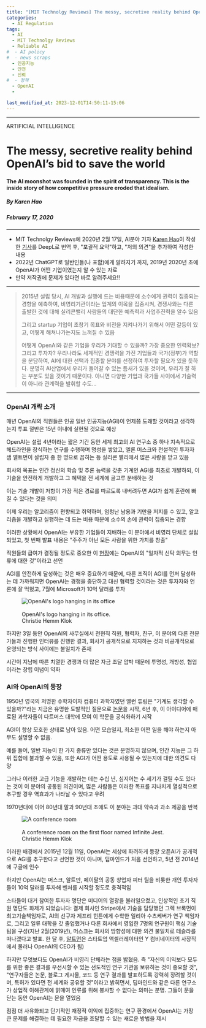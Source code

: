 ```yaml
---
title: "[MIT Technolgy Reviews] The messy, secretive reality behind OpenAI’s bid to save the world (1부)"
categories:
  - AI Regulation
tags:
  - AI
  - MIT Technolgy Reviews
  - Reliable AI
#  - AI policy
#  - news scraps
  - 인공지능
  - 안전
  - 신뢰
#  - 정책
  - OpenAI
  - 

last_modified_at: 2023-12-01T14:50:11-15:06
---
```

_________________

ARTIFICIAL INTELLIGENCE

# The messy, secretive reality behind OpenAI’s bid to save the world

#### The AI moonshot was founded in the spirit of transparency. This is the inside story of how competitive pressure eroded that idealism.

##### By Karen Hao
##### February 17, 2020
---


  * MIT Technolgy Reviews에 2020년 2월 17일, AI분야 기자 [Karen Hao](https://www.technologyreview.com/author/karen-hao/)이 작성한 [기사](https://www.technologyreview.com/2020/02/17/844721/ai-openai-moonshot-elon-musk-sam-altman-greg-brockman-messy-secretive-reality/)를 DeepL로 번역 후, "포괄적 요약"하고, "저의 의견"을 추가하여 작성한 내용
  * 2022년 ChatGPT로 일반인들(나 포함)에게 알려지기 까지, 2019년 2020년 초에 OpenAI가 어떤 기업이였는지 알 수 있는 자료
  * 만약 저작권에 문제가 있다면 바로 알려주세요!!

---

> 2015년 설립 당시, AI 개발과 실행에 드는 비용때문에 소수에게 권력이 집중되는 경향을 예측하여, 비영리기관이라는 업계의 이목을 집중시켜, 경쟁사와는 다른 출발한 것에 대해 실리콘밸리 사람들의 대단한 예측력과 사업추진력을 알수 있음
>
> 그리고 startup 기업이 초창기 목표와 비전을 지켜나가기 위해서 어떤 갈등이 있고, 어떻게 해쳐나가는지도 느껴질 수 있음
> 
> 어떻게 OpenAI와 같은 기업을 우리가 기대할 수 있을까? 가장 중요한 인력확보? 그리고 투자자? 
> 우리나라도 세계적인 경쟁력을 가진 기업들과 국가(정부)가 역할을 분담하여, AI에 대한 선택과 집중할 분야를 선정하여 투자할 필요가 있을 듯하다. 분명히 AI산업에서 우리가 들어갈 수 있는 틈새가 있을 것이며, 우리가 잘 하는 부분도 있을 것이기 때문이다. 
> 아니면 다양한 기업과 국가들 사이에서 기술력이 아니라 관계력을 발휘할 수도...
    

---
### OpenAI 개략 소개

매년 OpenAI의 직원들은 인공 일반 인공지능(AGI)이 언제쯤 도래할 것이라고 생각하는지 투표
절반은 15년 이내에 실현될 것으로 예상

OpenAI는 설립 4년이라는 짧은 기간 동안 세계 최고의 AI 연구소 중 하나
지속적으로 헤드라인을 장식하는 연구를 수행하며 명성을 쌓았고, 엘론 머스크와 전설적인 투자자 샘 앨트먼이 설립자 중 한 명으로 꼽히는 등 실리콘 밸리에서 많은 사랑을 받고 있음

회사의 목표는 인간 정신의 학습 및 추론 능력을 갖춘 기계인 AGI를 최초로 개발하되, 이 기술을 안전하게 개발하고 그 혜택을 전 세계에 골고루 분배하는 것

이는 기술 개발이 저항이 가장 적은 경로를 따르도록 내버려두면 AGI가 쉽게 혼란에 빠질 수 있다는 것을 의미

이제 우리는 알고리즘이 편향되고 취약하며, 엄청난 남용과 기만을 저지를 수 있고, 알고리즘을 개발하고 실행하는 데 드는 비용 때문에 소수의 손에 권력이 집중되는 경향

이러한 상황에서 OpenAI는 부유한 기업들이 지배하는 이 분야에서 비영리 단체로 설립되었고, 첫 번째 발표 내용은 "주주가 아닌 모든 사람을 위한 가치를 창출"

직원들의 급여가 결정될 정도로 중요한 이 [헌장](https://openai.com/charter/)에는 OpenAI의 "일차적 신탁 의무는 인류에 대한 것"이라고 선언

AGI를 안전하게 달성하는 것은 매우 중요하기 때문에, 다른 조직이 AGI를 먼저 달성하는 데 가까워지면 OpenAI는 경쟁을 중단하고 대신 협력할 것이라는 것은 투자자와 언론에 잘 먹혔고, 7월에 Microsoft가 10억 달러를 투자

<figure>
    <img src="https://cdn.technologyreview.com/i/images/cf3a2394.jpg?sw=700&cx=0&cy=0&cw=3000&ch=2000"
         alt="OpenAI's logo hanging in its office">
    <figcaption> <br> OpenAI's logo hanging in its office.</br> Christie Hemm Klok </figcaption>
</figure>

하지만 3일 동안 OpenAI의 사무실에서 전현직 직원, 협력자, 친구, 이 분야의 다른 전문가들과 진행한 인터뷰를 진행한 결과, 회사가 공개적으로 지지하는 것과 비공개적으로 운영되는 방식 사이에는 불일치가 존재

시간이 지남에 따른 치열한 경쟁과 더 많은 자금 조달 압박 때문에 투명성, 개방성, 협업이라는 창립 이념이 약화

### AI와 OpenAI의 등장

1950년 영국의 저명한 수학자이자 컴퓨터 과학자였던 앨런 튜링은 "기계도 생각할 수 있을까?"라는 지금은 유명한 도발적인 질문으로 [논문](https://www.csee.umbc.edu/courses/471/papers/turing.pdf)을 시작, 6년 후, 이 아이디어에 매료된 과학자들이 다트머스 대학에 모여 이 학문을 공식화하기 시작

AGI이 항상 모호한 상태로 남아 있음. 어떤 모습일지, 최소한 어떤 일을 해야 하는지 아무도 설명할 수 없음. 

예를 들어, 일반 지능이 한 가지 종류만 있다는 것은 분명하지 않으며, 인간 지능은 그 하위 집합에 불과할 수 있음, 또한 AGI가 어떤 용도로 사용될 수 있는지에 대한 의견도 다양

그러나 이러한 고급 기능을 개발하는 데는 수십 년, 심지어는 수 세기가 걸릴 수도 있다는 것이 이 분야의 공통된 의견이며, 많은 사람들은 이러한 목표를 지나치게 열성적으로 추구할 경우 역효과가 나타날 수 있다고 우려

1970년대에 이어 80년대 말과 90년대 초에도 이 분야는 과대 약속과 과소 제공을 반복

<figure>
    <img src="https://cdn.technologyreview.com/i/images/cf3a2415.jpg?sw=700&cx=0&cy=0&cw=2100&ch=1400"
         alt="A conference room">
    <figcaption> <br> A conference room on the first floor named Infinite Jest.</br> Christie Hemm Klok </figcaption>
</figure>


이러한 배경에서 2015년 12월 11일, OpenAI는 세상에 화려하게 등장
오픈AI가 공개적으로 AGI를 추구한다고 선언한 것이 아니며, 딥마인드가 처음 선언하고, 5년 전 2014년에 구글에 인수

하지만 OpenAI는 머스크, 알트만, 페이팔의 공동 창업자 피터 틸을 비롯한 개인 투자자들이 10억 달러를 투자해 벤처를 시작할 정도로 충격적임

스타들이 대거 참여한 투자자 명단은 미디어의 열광을 불러일으켰고, 인상적인 초기 직원 명단도 화제가 되었습니다: 결제 회사인 Stripe에서 기술을 담당했던 그렉 브록먼이 최고기술책임자로, AI의 선구자 제프리 힌튼에게 수학한 일리아 수츠케버가 연구 책임자로, 그리고 일류 대학을 갓 졸업했거나 다른 회사에서 영입한 7명의 연구원이 핵심 기술팀을 구성(지난 2월(2019년), 머스크는 회사의 방향성에 대한 의견 불일치로 테슬라를 떠나겠다고 발표. 한 달 후, [알트먼](https://en.wikipedia.org/wiki/Sam_Altman)은 스타트업 액셀러레이터인 Y 컴비네이터의 사장직에서 물러나 OpenAI의 CEO가 됨)

하지만 무엇보다도 OpenAI가 비영리 단체라는 점을 밝혔음. 즉 "자신의 이익보다 모두를 위한 좋은 결과를 우선시할 수 있는 선도적인 연구 기관을 보유하는 것이 중요할 것",  "연구자들은 논문, 블로그 게시물, 코드 등 연구 결과를 발표하도록 강력히 장려할 것이며, 특허가 있다면 전 세계와 공유할 것"이라고 밝히면서, 딥마인드와 같은 다른 연구소가 상업적 이해관계에 얽매여 인류를 위해 봉사할 수 없다는 의미는 분명. 그들이 문을 닫는 동안 OpenAI는 문을 열었음

점점 더 사유화되고 단기적인 재정적 이익에 집중하는 연구 환경에서 OpenAI는 가장 큰 문제를 해결하는 데 필요한 자금을 조달할 수 있는 새로운 방법을 제시